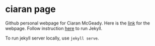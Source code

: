 # ciaran page

Github personal webpage for Ciaran McGeady. Here is the [link](http://CiaranAnthony.github.io/) for the webpage.
Follow instruction [here](https://jekyllrb.com/) to run Jekyll.

To run jekyll server locally, use `jekyll serve`.
